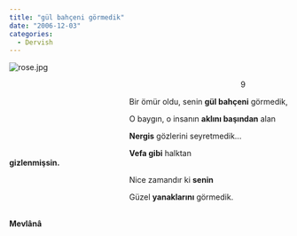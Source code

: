 ```yaml
---
title: "gül bahçeni görmedik"
date: "2006-12-03"
categories: 
  - Dervish
---
```


![rose.jpg](/uploads/2006/12/rose.jpg)                                                      

                                                                                                          9

                                                       Bir ömür oldu, senin **gül bahçeni** görmedik,

                                                       O baygın, o insanın **aklını başından** alan

                                                       **Nergis** gözlerini seyretmedik...

                                                       **Vefa gibi** halktan **gizlenmişsin.**                            

                                                       Nice zamandır ki **senin**

                                                       Güzel **yanaklarını** görmedik.

                                                                                                                         **Mevlânâ**

